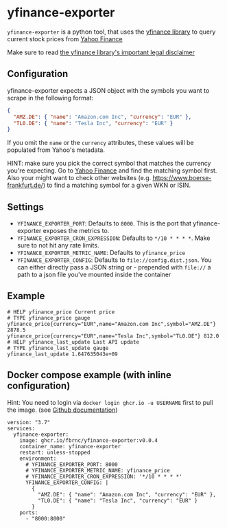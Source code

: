 # yfinance-exporter

`yfinance-exporter` is a python tool, that uses the [yfinance library](https://github.com/ranaroussi/yfinance)
to query current stock prices from [Yahoo Finance](https://finance.yahoo.com/)

Make sure to read [the yfinance library's important legal disclaimer](https://github.com/ranaroussi/yfinance#-important-legal-disclaimer-)

## Configuration

yfinance-exporter expects a JSON object with the symbols you want to scrape in the following format:

```json
{
  "AMZ.DE": { "name": "Amazon.com Inc", "currency": "EUR" },
  "TL0.DE": { "name": "Tesla Inc", "currency": "EUR" }
}
```

If you omit the `name` or the `currency` attributes, these values will be populated from Yahoo's metadata.

HINT: make sure you pick the correct symbol that matches the currency you're expecting. 
Go to [Yahoo Finance](https://finance.yahoo.com/) and find the matching symbol first.
Also your might want to check other websites (e.g. https://www.boerse-frankfurt.de/) to find
a matching symbol for a given WKN or ISIN.

## Settings

* `YFINANCE_EXPORTER_PORT`: Defaults to `8000`. This is the port that yfinance-exporter exposes the metrics to.
* `YFINANCE_EXPORTER_CRON_EXPRESSION`: Defaults to `*/10 * * * *`. Make sure to not hit any rate limits.
* `YFINANCE_EXPORTER_METRIC_NAME`: Defaults to `yfinance_price`
* `YFINANCE_EXPORTER_CONFIG`: Defaults to `file://config.dist.json`. You can either directly pass a JSON string or - prepended with `file://` a path to a json file you've mounted inside the container

## Example

```
# HELP yfinance_price Current price
# TYPE yfinance_price gauge
yfinance_price{currency="EUR",name="Amazon.com Inc",symbol="AMZ.DE"} 2878.5
yfinance_price{currency="EUR",name="Tesla Inc",symbol="TL0.DE"} 812.0
# HELP yfinance_last_update Last API update
# TYPE yfinance_last_update gauge
yfinance_last_update 1.647635043e+09
```

## Docker compose example (with inline configuration)   

Hint: You need to login via `docker login ghcr.io -u USERNAME` first to pull the image. (see [Github documentation](https://docs.github.com/en/packages/working-with-a-github-packages-registry/working-with-the-container-registry#authenticating-to-the-container-registry))

```
version: "3.7"
services:
  yfinance-exporter:
    image: ghcr.io/fbrnc/yfinance-exporter:v0.0.4
    container_name: yfinance-exporter
    restart: unless-stopped
    environment:
      # YFINANCE_EXPORTER_PORT: 8000
      # YFINANCE_EXPORTER_METRIC_NAME: yfinance_price
      # YFINANCE_EXPORTER_CRON_EXPRESSION: '*/10 * * * *'
      YFINANCE_EXPORTER_CONFIG: |
        {
          "AMZ.DE": { "name": "Amazon.com Inc", "currency": "EUR" },
          "TL0.DE": { "name": "Tesla Inc", "currency": "EUR" }
        }
    ports:
      - "8000:8000"
```
